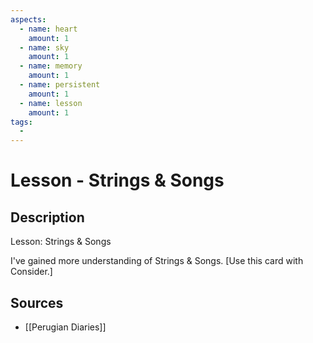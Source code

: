 ```yaml
---
aspects: 
  - name: heart
    amount: 1
  - name: sky
    amount: 1
  - name: memory
    amount: 1
  - name: persistent
    amount: 1
  - name: lesson
    amount: 1
tags:
  - 
---
```


# Lesson - Strings & Songs

## Description
Lesson: Strings & Songs

I've gained more understanding of Strings & Songs. [Use this card with Consider.]
## Sources
- [[Perugian Diaries]]